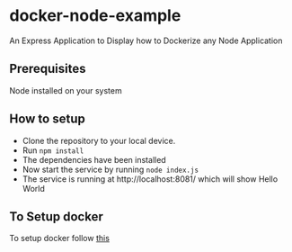 # docker-node-example
An Express Application to Display how to Dockerize any Node Application

## Prerequisites
Node installed on your system


## How to setup
- Clone the repository to your local device.
- Run ```npm install```
- The dependencies have been installed
- Now start the service by running ```node index.js```
- The service is running at http://localhost:8081/ which will show Hello World

## To Setup docker
To setup docker follow [this]()
